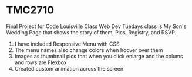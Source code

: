 # TMC2710
Final Project for Code Louisville Class Web Dev Tuedays class is My Son's Wedding Page that shows the story of them, Pics, Registry, and RSVP. <br />

1. I have included Responsive Menu with CSS <br />
2. The menu names also change colors when hoover over them <br />
3. Images as thumbnail pics that when you click enlarge and the colums and rows are Flexbox <br />
4. Created custom animation across the screen
